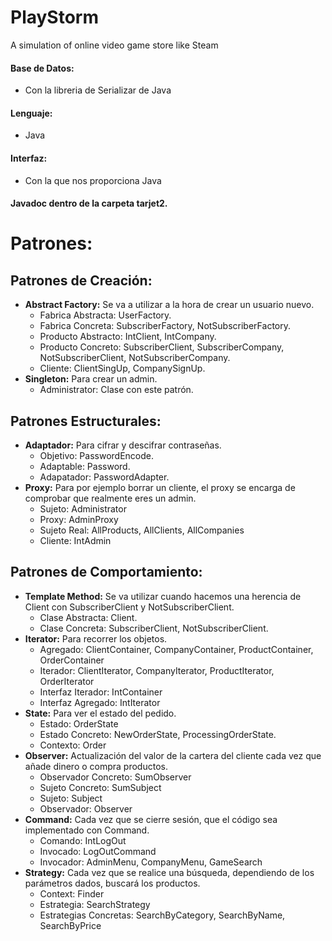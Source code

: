 # PlayStorm
A simulation of online video game store like Steam

#### Base de Datos:
 - Con la libreria de Serializar de Java
#### Lenguaje:
 - Java
#### Interfaz:
 - Con la que nos proporciona Java
#### Javadoc dentro de la carpeta tarjet2.
 
# Patrones:

## Patrones de Creación: 
 - **Abstract Factory:** Se va a utilizar a la hora de crear un usuario nuevo. 
   - Fabrica Abstracta: UserFactory.
   - Fabrica Concreta: SubscriberFactory, NotSubscriberFactory.
   - Producto Abstracto: IntClient, IntCompany.
   - Producto Concreto: SubscriberClient, SubscriberCompany, NotSubscriberClient, NotSubscriberCompany.
   - Cliente: ClientSingUp, CompanySignUp.
 - **Singleton:** Para crear un admin. 
   - Administrator: Clase con este patrón.
 
## Patrones Estructurales:
 - **Adaptador:** Para cifrar y descifrar contraseñas.
   - Objetivo: PasswordEncode.
   - Adaptable: Password.
   - Adapatador: PasswordAdapter.
 - **Proxy:** Para por ejemplo borrar un cliente, el proxy se encarga de comprobar que realmente eres un admin. 
   - Sujeto: Administrator
   - Proxy: AdminProxy
   - Sujeto Real: AllProducts, AllClients, AllCompanies
   - Cliente: IntAdmin
 
## Patrones de Comportamiento:
 - **Template Method:** Se va utilizar cuando hacemos una herencia de Client con SubscriberClient y NotSubscriberClient. 
   - Clase Abstracta: Client.
   - Clase Concreta: SubscriberClient, NotSubscriberClient.
 - **Iterator:** Para recorrer los objetos. 
   - Agregado: ClientContainer, CompanyContainer, ProductContainer, OrderContainer
   - Iterador: ClientIterator, CompanyIterator, ProductIterator, OrderIterator
   - Interfaz Iterador: IntContainer 
   - Interfaz Agregado:  IntIterator
 - **State:** Para ver el estado del pedido. 
   - Estado: OrderState
   - Estado Concreto: NewOrderState, ProcessingOrderState.
   - Contexto: Order
 - **Observer:** Actualización del valor de la cartera del cliente cada vez que añade dinero o compra productos. 
   - Observador Concreto: SumObserver
   - Sujeto Concreto: SumSubject
   - Sujeto: Subject
   - Observador: Observer
 - **Command:** Cada vez que se cierre sesión, que el código sea implementado con Command. 
   - Comando: IntLogOut
   - Invocado: LogOutCommand
   - Invocador: AdminMenu, CompanyMenu, GameSearch
 - **Strategy:** Cada vez que se realice una búsqueda, dependiendo de los parámetros dados, buscará los productos. 
   - Context: Finder
   - Estrategia: SearchStrategy
   - Estrategias Concretas: SearchByCategory, SearchByName, SearchByPrice 
